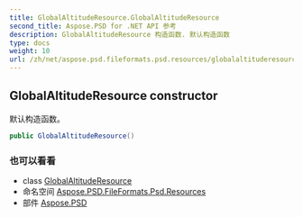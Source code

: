 ```yaml
---
title: GlobalAltitudeResource.GlobalAltitudeResource
second_title: Aspose.PSD for .NET API 参考
description: GlobalAltitudeResource 构造函数. 默认构造函数
type: docs
weight: 10
url: /zh/net/aspose.psd.fileformats.psd.resources/globalaltituderesource/globalaltituderesource/
---
```

## GlobalAltitudeResource constructor

默认构造函数。

```csharp
public GlobalAltitudeResource()
```

### 也可以看看

* class [GlobalAltitudeResource](../)
* 命名空间 [Aspose.PSD.FileFormats.Psd.Resources](../../globalaltituderesource/)
* 部件 [Aspose.PSD](../../../)


